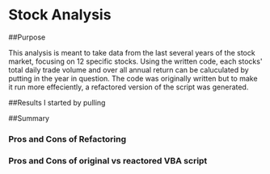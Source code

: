 # Stock Analysis


##Purpose

This analysis is meant to take data from the last several years of the stock market, focusing on 12 specific stocks. Using the written code, each stocks' total daily trade volume and over all annual return can be caluculated by putting in the year in question. The code was originally written but to make it run more effeciently, a refactored version of the script was generated.

##Results
I started by pulling


##Summary

### Pros and Cons of Refactoring



### Pros and Cons of original vs reactored VBA script
